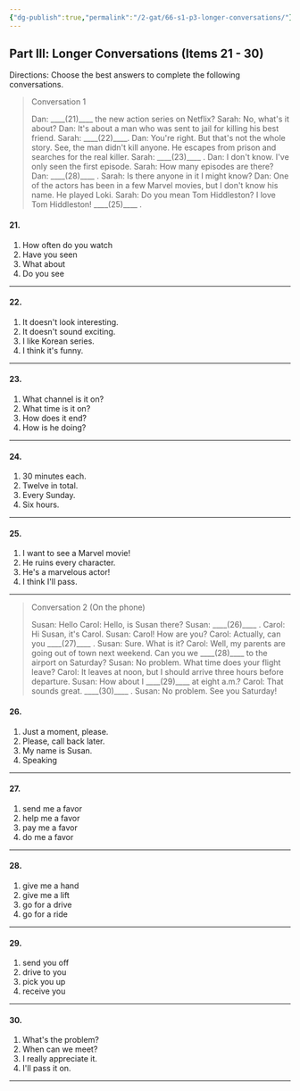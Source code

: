 ```yaml
---
{"dg-publish":true,"permalink":"/2-gat/66-s1-p3-longer-conversations/"}
---
```


## Part Ill: Longer Conversations (Items 21 - 30)
Directions: Choose the best answers to complete the following conversations.

> Conversation 1
> 
> Dan: \_\_\_\_(21)\_\_\_\_ the new action series on Netflix?
> Sarah: No, what's it about?
> Dan: It's about a man who was sent to jail for killing his best friend.
> Sarah: \_\_\_\_(22)\_\_\_\_.
> Dan: You're right. But that's not the whole story. See, the man didn't kill anyone. He escapes from prison and searches for the real killer.
> Sarah: \_\_\_\_(23)\_\_\_\_ .
> Dan: I don't know. I've only seen the first episode.
> Sarah: How many episodes are there?
> Dan: \_\_\_\_(28)\_\_\_\_ .
> Sarah: Is there anyone in it I might know?
> Dan: One of the actors has been in a few Marvel movies, but I don't know his name. He played Loki.
> Sarah: Do you mean Tom Hiddleston? I love Tom Hiddleston! \_\_\_\_(25)\_\_\_\_ .

#### 21.
1) How often do you watch
2) Have you seen
3) What about
4) Do you see

---
#### 22.
1) It doesn't look interesting.
2) It doesn't sound exciting.
3) I like Korean series.
4) I think it's funny.

---
#### 23.
1) What channel is it on?
2) What time is it on?
3) How does it end?
4) How is he doing?

---
#### 24.
1) 30 minutes each.
2) Twelve in total.
3) Every Sunday.
4) Six hours.

---
#### 25.
1) I want to see a Marvel movie!
2) He ruins every character.
3) He's a marvelous actor!
4) I think I'll pass.

---
> Conversation 2 (On the phone)
> 
> Susan: Hello
> Carol: Hello, is Susan there?
> Susan: \_\_\_\_(26)\_\_\_\_ .
> Carol: Hi Susan, it's Carol.
> Susan: Carol! How are you?
> Carol: Actually, can you \_\_\_\_(27)\_\_\_\_ .
> Susan: Sure. What is it?
> Carol: Well, my parents are going out of town next weekend. Can you we \_\_\_\_(28)\_\_\_\_ to the airport on Saturday?
> Susan: No problem. What time does your flight leave?
> Carol: It leaves at noon, but I should arrive three hours before departure.
> Susan: How about I \_\_\_\_(29)\_\_\_\_ at eight a.m.?
> Carol: That sounds great. \_\_\_\_(30)\_\_\_\_ .
> Susan: No problem. See you Saturday!


#### 26.
1) Just a moment, please.
2) Please, call back later.
3) My name is Susan.
4) Speaking

---
#### 27.
1) send me a favor
2) help me a favor
3) pay me a favor
4) do me a favor

---
#### 28.
1) give me a hand
2) give me a lift
3) go for a drive
4) go for a ride

---
#### 29.
1) send you off
2) drive to you
3) pick you up
4) receive you

---
#### 30.
1) What's the problem?
2) When can we meet?
3) I really appreciate it.
4) I'll pass it on.

---